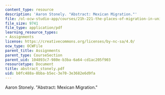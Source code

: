 ```yaml
---
content_type: resource
description: 'Aaron Stonely. "Abstract: Mexican Migration."'
file: /ol-ocw-studio-app/courses/21h-221-the-places-of-migration-in-united-states-history-fall-2006/b0fc488a8bbab5ec3e703e3682e6d9fa_abstract_stonely.pdf
file_size: 9741
file_type: application/pdf
learning_resource_types:
- Assignments
license: https://creativecommons.org/licenses/by-nc-sa/4.0/
ocw_type: OCWFile
parent_title: Assignments
parent_type: CourseSection
parent_uid: 104893c7-980e-b3ba-6a64-cd1ac205f903
resourcetype: Document
title: abstract_stonely.pdf
uid: b0fc488a-8bba-b5ec-3e70-3e3682e6d9fa
---
```

Aaron Stonely. "Abstract: Mexican Migration."